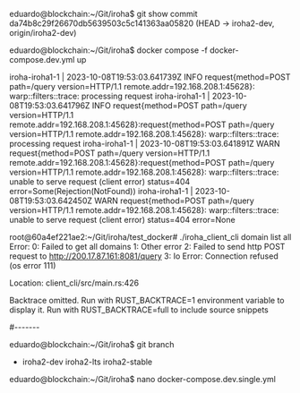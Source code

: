 eduardo@blockchain:~/Git/iroha$ git show
commit da74b8c29f26670db5639503c5c141363aa05820 (HEAD -> iroha2-dev, origin/iroha2-dev)

eduardo@blockchain:~/Git/iroha$ docker compose -f docker-compose.dev.yml up

iroha-iroha1-1  | 2023-10-08T19:53:03.641739Z  INFO request{method=POST path=/query version=HTTP/1.1 remote.addr=192.168.208.1:45628}: warp::filters::trace: processing request
iroha-iroha1-1  | 2023-10-08T19:53:03.641796Z  INFO request{method=POST path=/query version=HTTP/1.1 remote.addr=192.168.208.1:45628}:request{method=POST path=/query version=HTTP/1.1 remote.addr=192.168.208.1:45628}: warp::filters::trace: processing request
iroha-iroha1-1  | 2023-10-08T19:53:03.641891Z  WARN request{method=POST path=/query version=HTTP/1.1 remote.addr=192.168.208.1:45628}:request{method=POST path=/query version=HTTP/1.1 remote.addr=192.168.208.1:45628}: warp::filters::trace: unable to serve request (client error) status=404 error=Some(Rejection(NotFound))
iroha-iroha1-1  | 2023-10-08T19:53:03.642450Z  WARN request{method=POST path=/query version=HTTP/1.1 remote.addr=192.168.208.1:45628}: warp::filters::trace: unable to serve request (client error) status=404 error=None


root@60a4ef221ae2:~/Git/iroha/test_docker# ./iroha_client_cli domain list all
Error: 
   0: Failed to get all domains
   1: Other error
   2: Failed to send http POST request to http://200.17.87.161:8081/query
   3: Io Error: Connection refused (os error 111)

Location:
   client_cli/src/main.rs:426



Backtrace omitted. Run with RUST_BACKTRACE=1 environment variable to display it.
Run with RUST_BACKTRACE=full to include source snippets

#-------

eduardo@blockchain:~/Git/iroha$ git branch
* iroha2-dev
  iroha2-lts
  iroha2-stable

eduardo@blockchain:~/Git/iroha$ nano docker-compose.dev.single.yml 




